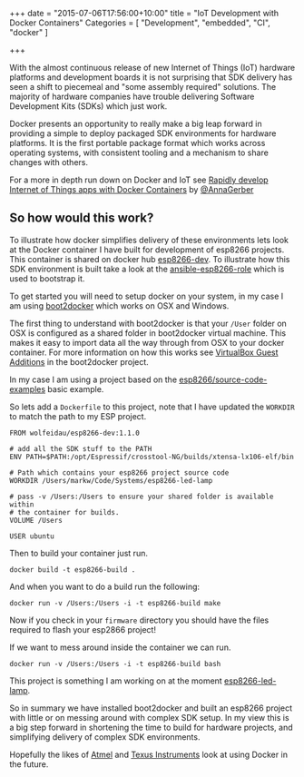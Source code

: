 +++
date = "2015-07-06T17:56:00+10:00"
title = "IoT Development with Docker Containers"
Categories = [ "Development", "embedded", "CI", "docker" ]

+++

With the almost continuous release of new Internet of Things (IoT) hardware platforms and development boards it is not surprising that SDK delivery has seen a shift to piecemeal and "some assembly required" solutions. The majority of hardware companies have trouble delivering Software Development Kits (SDKs) which just work.

Docker presents an opportunity to really make a big leap forward in providing a simple to deploy packaged SDK environments for hardware platforms. It is the first portable package format which works across operating systems, with consistent tooling and a mechanism to share changes with others.

For a more in depth run down on Docker and IoT see [Rapidly develop Internet of Things apps with Docker Containers](http://www.ibm.com/developerworks/mobile/library/iot-docker-containers/index.html) by [@AnnaGerber](https://twitter.com/AnnaGerber)

## So how would this work? 

To illustrate how docker simplifies delivery of these environments lets look at the Docker container I have built for development of esp8266 projects. This container is shared on docker hub [esp8266-dev](https://registry.hub.docker.com/u/wolfeidau/esp8266-dev/). To illustrate how this SDK environment is built take a look at the [ansible-esp8266-role](https://github.com/wolfeidau/ansible-esp8266-role/blob/master/tasks/main.yml) which is used to bootstrap it.

To get started you will need to setup docker on your system, in my case I am using [boot2docker](http://boot2docker.io/) which works on OSX and Windows.

The first thing to understand with boot2docker is that your `/User` folder on OSX is configured as a shared folder in boot2docker virtual machine. This makes it easy to import data all the way through from OSX to your docker container. For more information on how this works see [VirtualBox Guest Additions](https://github.com/boot2docker/boot2docker/blob/master/README.md#virtualbox-guest-additions) in the boot2docker project.

In my case I am using a project based on the [esp8266/source-code-examples](https://github.com/esp8266/source-code-examples/tree/master/basic_example) basic example.

So lets add a `Dockerfile` to this project, note that I have updated the `WORKDIR` to match the path to my ESP project.

```
FROM wolfeidau/esp8266-dev:1.1.0

# add all the SDK stuff to the PATH
ENV PATH=$PATH:/opt/Espressif/crosstool-NG/builds/xtensa-lx106-elf/bin

# Path which contains your esp8266 project source code
WORKDIR /Users/markw/Code/Systems/esp8266-led-lamp

# pass -v /Users:/Users to ensure your shared folder is available within 
# the container for builds.
VOLUME /Users

USER ubuntu
```

Then to build your container just run.

```
docker build -t esp8266-build .
```

And when you want to do a build run the following:

```
docker run -v /Users:/Users -i -t esp8266-build make
```

Now if you check in your `firmware` directory you should have the files required to flash your esp2866 project!

If we want to mess around inside the container we can run.

```
docker run -v /Users:/Users -i -t esp8266-build bash
```

This project is something I am working on at the moment [esp8266-led-lamp](https://github.com/wolfeidau/esp8266-led-lamp).

So in summary we have installed boot2docker and built an esp8266 project with little or on messing around with complex SDK setup. In my view this is a big step forward in shortening the time to build for hardware projects, and simplifying delivery of complex SDK environments.

Hopefully the likes of [Atmel](http://www.atmel.com/) and [Texus Instruments](http://www.ti.com/) look at using Docker in the future.


